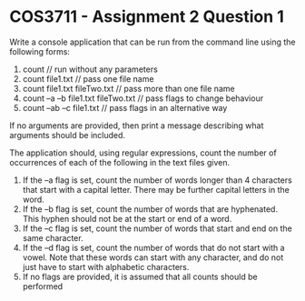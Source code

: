 # COS3711 - Assignment 2 Question 1

Write a console application that can be run from the command line using the following forms:

1. count // run without any parameters
2. count file1.txt // pass one file name
3. count file1.txt fileTwo.txt // pass more than one file name
4. count –a –b file1.txt fileTwo.txt // pass flags to change behaviour
5. count –ab –c file1.txt // pass flags in an alternative way

If no arguments are provided, then print a message describing what arguments should be
included.

The application should, using regular expressions, count the number of occurrences of each of
the following in the text files given.

1. If the –a flag is set, count the number of words longer than 4 characters that start with a capital
letter. There may be further capital letters in the word.
2. If the –b flag is set, count the number of words that are hyphenated. This hyphen should not
be at the start or end of a word.
3. If the –c flag is set, count the number of words that start and end on the same character.
4. If the –d flag is set, count the number of words that do not start with a vowel. Note that these
words can start with any character, and do not just have to start with alphabetic characters.
5. If no flags are provided, it is assumed that all counts should be performed